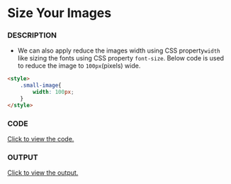 # Size Your Images

### DESCRIPTION

* We can also apply reduce the images width using CSS property`width` like sizing the fonts using CSS property `font-size`. Below code is used to reduce the image to `100px`(pixels) wide.
```html
<style>
    .small-image{
        width: 100px;
    }
</style>
```

### CODE
[Click to view the code.](size-your-images.html)

### OUTPUT
[Click to view the output.](http://htmlpreview.github.io/?https://github.com/saipothanjanjanam/freecodecamp-full-stack-dev/blob/master/Responsive_Web_Design_Certification/2.Basic_CSS/9.Size_Your_Images/size-your-images.html)

